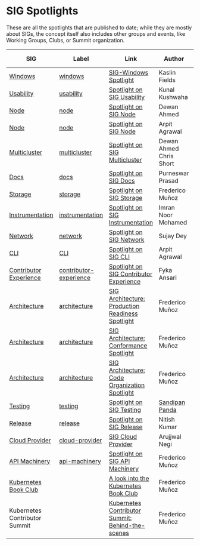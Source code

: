 # SIG Spotlights

These are all the spotlights that are published to date; while they are mostly about SIGs, the concept itself also includes other groups and events, like Working Groups, Clubs, or Summit organization.

| SIG | Label | Link | Author | Publish Date |
|-----|-------|------|--------|--------------|
| [Windows](https://github.com/kubernetes/community/blob/master/sig-windows/README.md) | [windows](https://github.com/kubernetes/kubernetes/labels/sig%2Fwindows) | [SIG-Windows Spotlight](https://kubernetes.io/blog/2020/06/30/sig-windows-spotlight-2020/) | Kaslin Fields | 2020-06-30 |
| [Usability](https://github.com/kubernetes/community/blob/master/sig-usability/README.md) | [usability](https://github.com/kubernetes/kubernetes/labels/sig%2Fusability) | [Spotlight on SIG Usability](https://kubernetes.io/blog/2021/07/15/sig-usability-spotlight-2021/) | Kunal Kushwaha | 2021-07-15 |
| [Node](https://github.com/kubernetes/community/blob/master/sig-node/README.md) | [node](https://github.com/kubernetes/kubernetes/labels/sig%2Fnode) | [Spotlight on SIG Node](https://kubernetes.io/blog/2021/09/27/sig-node-spotlight-2021/) | Dewan Ahmed | 2021-09-27 |
| [Node](https://github.com/kubernetes/community/blob/master/sig-node/README.md) | [node](https://github.com/kubernetes/kubernetes/labels/sig%2Fnode) | [Spotlight on SIG Node](https://www.kubernetes.dev/blog/2024/06/20/sig-node-spotlight-2024/) | Arpit Agrawal | 2024-06-20 |
| [Multicluster](https://github.com/kubernetes/community/blob/master/sig-multicluster/README.md) | [multicluster](https://github.com/kubernetes/kubernetes/labels/sig%2Fmulticluster) | [Spotlight on SIG Multicluster](https://kubernetes.io/blog/2022/02/07/sig-multicluster-spotlight-2022/) | Dewan Ahmed <br> Chris Short | 2022-02-07  |
| [Docs](https://github.com/kubernetes/community/blob/master/sig-docs/README.md) | [docs](https://github.com/kubernetes/kubernetes/labels/sig%2Fdocs) | [Spotlight on SIG Docs](https://kubernetes.io/blog/2022/08/02/sig-docs-spotlight-2022/) | Purneswar Prasad | 2022-08-02 |
| [Storage](https://github.com/kubernetes/community/blob/master/sig-storage/README.md) | [storage](https://github.com/kubernetes/kubernetes/labels/sig%2Fstorage) | [Spotlight on SIG Storage](https://kubernetes.io/blog/2022/08/22/sig-storage-spotlight/) | Frederico Muñoz | 2022-08-22 |
| [Instrumentation](https://github.com/kubernetes/community/blob/master/sig-instrumentation/README.md) | [instrumentation](https://github.com/kubernetes/kubernetes/labels/sig%2Finstrumentation) | [Spotlight on SIG Instrumentation](https://kubernetes.io/blog/2023/02/03/sig-instrumentation-spotlight-2023/) | Imran Noor Mohamed | 2023-02-03 |
| [Network](https://github.com/kubernetes/community/blob/master/sig-network/README.md) | [network](https://github.com/kubernetes/kubernetes/labels/sig%2Fnetwork) | [Spotlight on SIG Network](https://www.kubernetes.dev/blog/2023/05/09/sig-network-spotlight-2023/) | Sujay Dey | 2023-05-09 |
| [CLI](https://github.com/kubernetes/community/blob/master/sig-cli/README.md) | [CLI](https://github.com/kubernetes/kubernetes/labels/sig%2Fcli) | [Spotlight on SIG CLI](https://www.kubernetes.dev/blog/2023/07/20/sig-cli-spotlight-2023/) | Arpit Agrawal | 2023-07-20 |
| [Contributor Experience](https://github.com/kubernetes/community/blob/master/sig-contributor-experience/README.md) | [contributor-experience](https://github.com/kubernetes/kubernetes/labels/sig%2Fcontributor-experience) | [Spotlight on SIG Contributor Experience](https://kubernetes.io/blog/2023/08/14/sig-contribex-spotlight-2023/) | Fyka Ansari | 2023-08-14 |
| [Architecture](https://github.com/kubernetes/community/blob/master/sig-architecture/README.md) | [architecture](https://github.com/kubernetes/kubernetes/labels/sig%2Farchitecture) | [SIG Architecture: Production Readiness Spotlight](https://kubernetes.io/blog/2023/11/02/sig-architecture-production-readiness-spotlight-2023/) | Frederico Muñoz | 2023-11-02 |
| [Architecture](https://github.com/kubernetes/community/blob/master/sig-architecture/README.md) | [architecture](https://github.com/kubernetes/kubernetes/labels/sig%2Farchitecture) | [SIG Architecture: Conformance Spotlight](https://kubernetes.io/blog/2023/10/05/sig-architecture-conformance-spotlight-2023/) | Frederico Muñoz | 2023-10-05 |
| [Architecture](https://github.com/kubernetes/community/blob/master/sig-architecture/README.md) | [architecture](https://github.com/kubernetes/kubernetes/labels/sig%2Farchitecture) | [SIG Architecture: Code Organization Spotlight](https://www.kubernetes.dev/blog/2024/04/11/sig-architecture-code-spotlight-2024/) | Frederico Muñoz | 2023-10-05 |
| [Testing](https://github.com/kubernetes/community/tree/master/sig-testing#readme) | [testing](https://github.com/kubernetes/kubernetes/labels/sig%2Ftesting) | [Spotlight on SIG Testing](https://kubernetes.io/blog/2023/11/24/sig-testing-spotlight-2023/) | [Sandipan Panda](https://github.com/sandipanpanda) | 2023-11-24 |
| [Release](https://github.com/kubernetes/community/tree/master/sig-release#readme) | [release](https://github.com/kubernetes/kubernetes/labels/sig%2Frelease) | [Spotlight on SIG Release](https://kubernetes.io/blog/2024/01/15/sig-release-spotlight-2023/) | Nitish Kumar | 2024-01-15 |
| [Cloud Provider](https://github.com/kubernetes/community/blob/master/sig-cloud-provider/README.md) | [cloud-provider](https://github.com/kubernetes/kubernetes/labels/sig%2cloud-provider) | [SIG Cloud Provider](https://www.kubernetes.dev/blog/2024/03/01/sig-cloud-provider-spotlight-2024/) | Arujjwal Negi  | 2024-03-01 |
| [API Machinery](https://github.com/kubernetes/community/blob/master/sig-api-machinery/README.md) | [api-machinery](https://github.com/kubernetes/kubernetes/labels/sig%2Fapi-machinery) | [Spotlight on SIG API Machinery](https://www.kubernetes.dev/blog/2024/08/07/sig-api-machinery-spotlight-2024/) | Frederico Muñoz | 2024-98-07 |
| [Kubernetes Book Club](https://community.cncf.io/kubernetes-virtual-book-club/) | | [A look into the Kubernetes Book Club](https://www.kubernetes.dev/blog/2024/02/22/k8s-book-club/) | Frederico Muñoz | 2024-02-22 |
| Kubernetes Contributor Summit | | [Kubernetes Contributor Summit: Behind-the-scenes](https://www.kubernetes.dev/blog/2023/11/03/k8s-contributor-summit-behind-the-scenes/) | Frederico Muñoz | 2023-11-03 |
